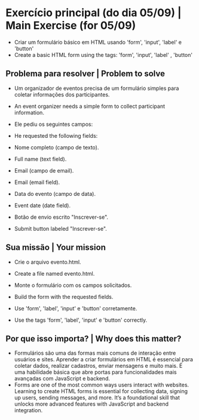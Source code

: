 # Exercício principal (do dia 05/09) | Main Exercise (for 05/09)

- Criar um formulário básico em HTML usando 'form', 'input', 'label' e 'button'
- Create a basic HTML form using the tags: 'form', 'input', 'label' , 'button'

## Problema para resolver | Problem to solve

- Um organizador de eventos precisa de um formulário simples para coletar informações dos participantes.
- An event organizer needs a simple form to collect participant information.

- Ele pediu os seguintes campos:
- He requested the following fields:

- Nome completo (campo de texto).
- Full name (text field).

- Email (campo de email).
- Email (email field).

- Data do evento (campo de data).
- Event date (date field).

- Botão de envio escrito "Inscrever-se".
- Submit button labeled "Inscrever-se".

## Sua missão | Your mission

- Crie o arquivo evento.html.
- Create a file named evento.html.

- Monte o formulário com os campos solicitados.
- Build the form with the requested fields.

- Use 'form', 'label', 'input' e 'button' corretamente.
- Use the tags 'form', 'label', 'input' e 'button' correctly.

## Por que isso importa? | Why does this matter?

- Formulários são uma das formas mais comuns de interação entre usuários e sites. Aprender a criar formulários em HTML é essencial para coletar dados, realizar cadastros, enviar mensagens e muito mais. É uma habilidade básica que abre portas para funcionalidades mais avançadas com JavaScript e backend.
- Forms are one of the most common ways users interact with websites. Learning to create HTML forms is essential for collecting data, signing up users, sending messages, and more. It’s a foundational skill that unlocks more advanced features with JavaScript and backend integration.